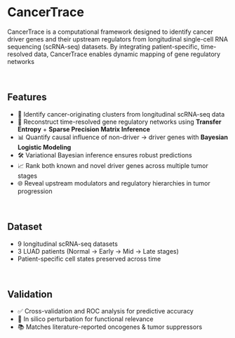 # CancerTrace
CancerTrace is a computational framework designed to identify cancer driver genes and their upstream regulators from longitudinal single-cell RNA sequencing (scRNA-seq) datasets. By integrating patient-specific, time-resolved data, CancerTrace enables dynamic mapping of gene regulatory networks

$~~$

## Features
- 🔎 Identify cancer-originating clusters from longitudinal scRNA-seq data  
- 🧬 Reconstruct time-resolved gene regulatory networks using **Transfer Entropy** + **Sparse Precision Matrix Inference**  
- 📊 Quantify causal influence of non-driver → driver genes with **Bayesian Logistic Modeling**  
- 🛠 Variational Bayesian inference ensures robust predictions  
- 📈 Rank both known and novel driver genes across multiple tumor stages  
- 🌐 Reveal upstream modulators and regulatory hierarchies in tumor progression  

$~~$

## Dataset
- 9 longitudinal scRNA-seq datasets  
- 3 LUAD patients (Normal → Early → Mid → Late stages)  
- Patient-specific cell states preserved across time  

$~~$

## Validation
- ✅ Cross-validation and ROC analysis for predictive accuracy  
- 🔄 In silico perturbation for functional relevance  
- 📚 Matches literature-reported oncogenes & tumor suppressors  
